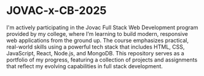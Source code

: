 # JOVAC-x-CB-2025
I'm actively participating in the Jovac Full Stack Web Development program provided by my college, where I’m learning to build modern, responsive web applications from the ground up. The course emphasizes practical, real-world skills using a powerful tech stack that includes HTML, CSS, JavaScript, React, Node.js, and MongoDB. This repository serves as a portfolio of my progress, featuring a collection of projects and assignments that reflect my evolving capabilities in full stack development.
